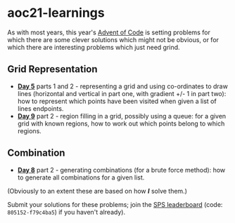# aoc21-learnings

As with most years, this year's [Advent of Code](https://adventofcode.com/2021/) is setting problems for which there are some clever solutions which might not be obvious, or for which there are interesting problems which just need grind. 

## Grid Representation 

  - [**Day 5**](https://adventofcode.com/2021/day/5) parts 1 and 2 - representing a grid and using co-ordinates to draw lines (horizontal and vertical in part one, with gradient +/- 1 in part two): how to represent which points have been visited when given a list of lines endpoints. 
  - [**Day 9**](https://adventofcode.com/2021/day/9) part 2 - region filling in a grid, possibly using a queue: for a given grid with known regions, how to work out which points belong to which regions. 

## Combination 

  - [**Day 8**](https://adventofcode.com/2021/day/8) part 2 - generating combinations (for a brute force method): how to generate all combinations for a given list. 

(Obviously to an extent these are based on how ***I*** solve them.) 

Submit your solutions for these problems; join the [SPS leaderboard]() (code: `805152-f79c4ba5`) if you haven't already). 
